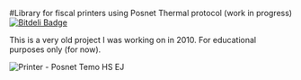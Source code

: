 #Library for fiscal printers using Posnet Thermal protocol (work in progress)
[![Bitdeli Badge](https://d2weczhvl823v0.cloudfront.net/jkobus/posnet-thermal-php/trend.png)](https://bitdeli.com/free "Bitdeli Badge")

This is a very old project I was working on in 2010.
For educational purposes only (for now).


![Printer - Posnet Temo HS EJ](https://raw.github.com/jkobus/posnet-thermal-php/master/docs/temo-hs-ej-printer.png)